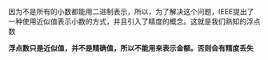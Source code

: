 
因为不是所有的小数都能用二进制表示，所以，为了解决这个问题，IEEE提出了一种使用近似值表示小数的方式，并且引入了精度的概念。这就是我们熟知的浮点数

**浮点数只是近似值，并不是精确值，所以不能用来表示金额。否则会有精度丢失**